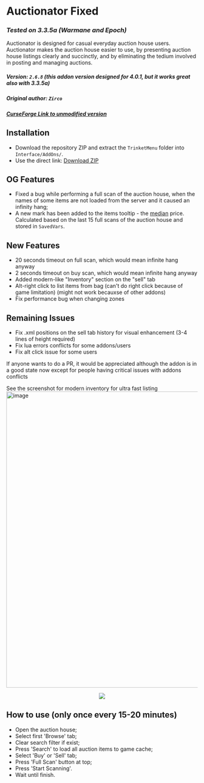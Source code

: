 # Auctionator Fixed
### _Tested on 3.3.5a (Warmane and Epoch)_

Auctionator is designed for casual everyday auction house users. Auctionator makes the auction house easier to use, by presenting auction house listings clearly and succinctly, and by eliminating the tedium involved in posting and managing auctions.
##### Version: `2.6.8` (this addon version designed for 4.0.1, but it works great also with 3.3.5a)
##### Original author: `Zirco`
##### [CurseForge Link to unmodified version](https://www.curseforge.com/wow/addons/auctionator/files/469905)

## Installation
- Download the repository ZIP and extract the `TrinketMenu` folder into `Interface/AddOns/`.
- Use the direct link: [Download ZIP](https://github.com/thierbig/Auctionator-3.3.5-Fixed/archive/refs/heads/main.zip)
 
## OG Features
- Fixed a bug while performing a full scan of the auction house, when the names of some items are not loaded from the server and it caused an infinity hang;
- A new mark has been added to the items tooltip - the [median](https://en.wikipedia.org/wiki/Median) price. Calculated based on the last 15 full scans of the auction house and stored in `SavedVars`.

## New Features
- 20 seconds timeout on full scan, which would mean infinite hang anyway
- 2 seconds timeout on buy scan, which would mean infinite hang anyway
- Added modern-like "Inventory" section on the "sell" tab
- Alt-right click to list items from bag (can't do right click because of game limitation) (might not work becauxse of other addons)
- Fix performance bug when changing zones

## Remaining Issues
- Fix .xml positions on the sell tab history for visual enhancement (3-4 lines of height required)
- Fix lua errors conflicts for some addons/users
- Fix alt click issue for some users

If anyone wants to do a PR, it would be appreciated although the addon is in a good state now except for people having critical issues with addons conflicts 

See the screenshot for modern inventory for ultra fast listing
<img width="1495" height="780" alt="image" src="https://github.com/user-attachments/assets/1ab30eab-9207-44e3-8e23-8865279f25ac" />



<p align="center">
<img src="https://i115.fastpic.org/big/2021/0926/e6/020ebdf2dfa301ea50233b5315c318e6.png">
</p>

## How to use (only once every 15-20 minutes)
 - Open the auction house;
 - Select first 'Browse' tab;
 - Clear search filter if exist;
 - Press 'Search' to load all auction items to game cache;
 - Select 'Buy' or 'Sell' tab;
 - Press 'Full Scan' button at top;
 - Press 'Start Scanning'.
 - Wait until finish.
